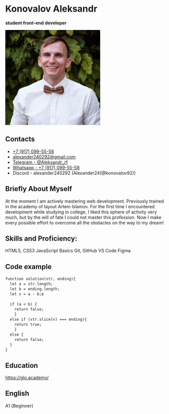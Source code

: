 # Konovalov Aleksandr 
**student front-end developer**  

![Моё фото](./my_photo.jpg)

## Contacts
* [+7 (917) 099-55-58](tel:+79170995558)  
* [alexander240292@gmail.com](malto:alexander240292@gmail.com)
* [Telegram - @Aleksandr_rf](https://t.me/Aleksandr_rf) 
* [Whatsapp - +7 (917) 099-55-58](https://wa.me/79170995558)
* Discord - alexander240292 (Alexander24(@konovalov92))

## Briefly About Myself
At the moment I am actively mastering web development. Previously trained in the academy of layout Artem Islamov. For the first time I encountered development while studying in college, I liked this sphere of activity very much, but by the will of fate I could not master this profession. 
Now I make every possible effort to overcome all the obstacles on the way to my dream!

## Skills and Proficiency:  
HTML5, CSS3
JavaScript Basics
Git, GitHub
VS Code
Figma

## Code example  
```
function solution(str, ending){
  let a = str.length;
  let b = ending.length;
  let v = a - b;в
  
  if (a < b) {
    return false;
    } 
  else if (str.slice(v) === ending){
    return true;
    } 
  else {
    return false;
  } 
}
```

## Education  
https://glo.academy/

## English  
А1 (Beginner)